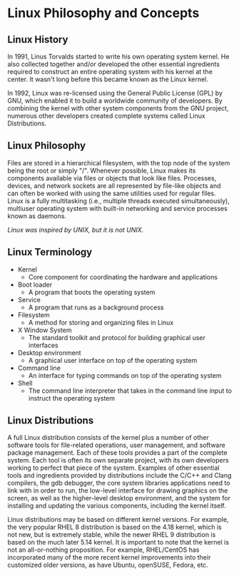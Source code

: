# Linux Philosophy and Concepts

## Linux History
In 1991, Linus Torvalds started to write his own operating system kernel. He also collected together and/or developed the other essential ingredients required to construct an entire operating system with his kernel at the center. It wasn't long before this became known as the Linux kernel. 

In 1992, Linux was re-licensed using the General Public License (GPL) by GNU, which enabled it to build a worldwide community of developers. By combining the kernel with other system components from the GNU project, numerous other developers created complete systems called Linux Distributions.

## Linux Philosophy
Files are stored in a hierarchical filesystem, with the top node of the system being the root or simply "/". Whenever possible, Linux makes its components available via files or objects that look like files. Processes, devices, and network sockets are all represented by file-like objects and can often be worked with using the same utilities used for regular files. Linux is a fully multitasking (i.e., multiple threads executed simultaneously), multiuser operating system with built-in networking and service processes known as daemons.

*Linux was inspired by UNIX, but it is not UNIX.*

## Linux Terminology
- Kernel
  - Core component for coordinating the hardware and applications
- Boot loader
  - A program that boots the operating system
- Service
  - A program that runs as a background process
- Filesystem
  - A method for storing and organizing files in Linux
- X Window System
  - The standard toolkit and protocol for building graphical user interfaces
- Desktop environment
  - A graphical user interface on top of the operating system
- Command line
  - An interface for typing commands on top of the operating system
- Shell
  - The command line interpreter that takes in the command line input to instruct the operating system

## Linux Distributions
A full Linux distribution consists of the kernel plus a number of other software tools for file-related operations, user management, and software package management. Each of these tools provides a part of the complete system. Each tool is often its own separate project, with its own developers working to perfect that piece of the system. Examples of other essential tools and ingredients provided by distributions include the C/C++ and Clang compilers, the gdb debugger, the core system libraries applications need to link with in order to run, the low-level interface for drawing graphics on the screen, as well as the higher-level desktop environment, and the system for installing and updating the various components, including the kernel itself.

Linux distributions may be based on different kernel versions. For example, the very popular RHEL 8 distribution is based on the 4.18 kernel, which is not new, but is extremely stable, while the newer RHEL 9 distribution is based on the much later 5.14 kernel. It is important to note that the kernel is not an all-or-nothing proposition. For example, RHEL/CentOS has incorporated many of the more recent kernel improvements into their customized older versions, as have Ubuntu, openSUSE, Fedora, etc.
